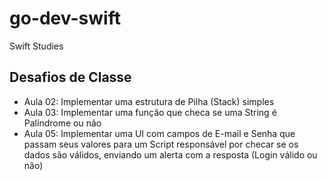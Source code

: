 # go-dev-swift
Swift Studies


## Desafios de Classe
- Aula 02: Implementar uma estrutura de Pilha (Stack) simples
- Aula 03: Implementar uma função que checa se uma String é Palíndrome ou não
- Aula 05: Implementar uma UI com campos de E-mail e Senha que passam seus valores para um Script responsável por checar se os dados são válidos, enviando um alerta com a resposta (Login válido ou não)
